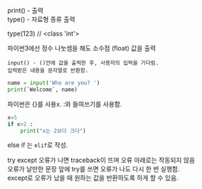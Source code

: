 print() - 출력  
type() - 자료형 종류 출력  

type(123) // <class 'int'>  

파이썬3에선 정수 나눗셈을 해도 소수점 (float) 값을 출력  

`input() - ()안에 값을 출력한 후, 사용자의 입력을 기다림.`  
`입력받은 내용을 문자열로 반환함.`

```python
name = input('Who are you? ')
print(`Welcome`, name)
```

파이썬은 {}를 사용x. 
:와 들여쓰기를 사용함.  
```python
x=5
if x>2 :
    print("x는 2보다 크다")
```
else if 는 `elif`로 작성.

try except
오류가 나면 traceback이 뜨며 오류 아래로는 작동되지 않음  
오류가 날만한 문장 앞에 try를 쓰면 오류가 나도 다시 한 번 실행함.  
except로 오류가 났을 때 원하는 값을 반환하도록 하게 할 수 있음.  
